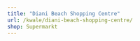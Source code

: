 ```yaml
---
title: "Diani Beach Shopping Centre"
url: /kwale/diani-beach-shopping-centre/
shop: Supermarkt
---
```

